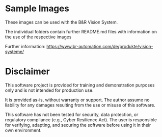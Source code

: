 # Sample Images

These images can be used with the B&R Vision System.

The individual folders contain further README.md files with information on the use of the respective images

Further information:  https://www.br-automation.com/de/produkte/vision-systeme/

# Disclaimer
This software project is provided for training and demonstration purposes only and is not intended for production use.

It is provided as-is, without warranty or support. The author assume no liability for any damages resulting from the use or misuse of this software.

This software has not been tested for security, data protection, or regulatory compliance (e.g., Cyber Resilience Act). The user is responsible for verifying, adapting, and securing the software before using it in their own environment.


